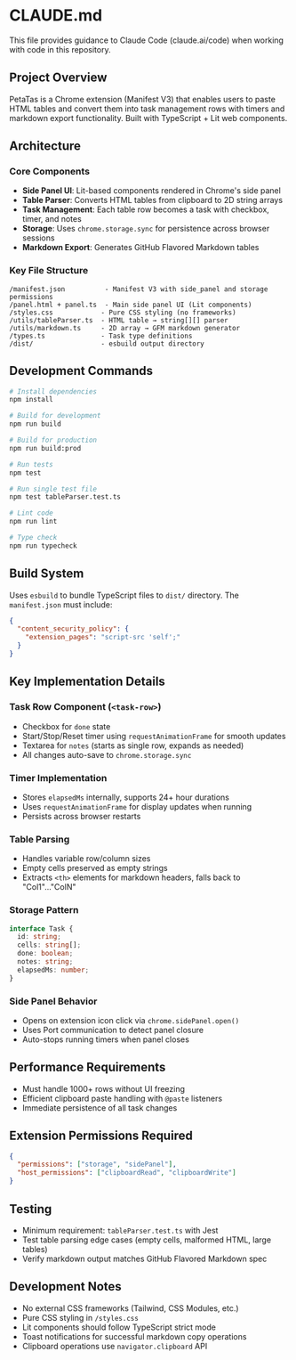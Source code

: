 # CLAUDE.md

This file provides guidance to Claude Code (claude.ai/code) when working with code in this repository.

## Project Overview

PetaTas is a Chrome extension (Manifest V3) that enables users to paste HTML tables and convert them into task management rows with timers and markdown export functionality. Built with TypeScript + Lit web components.

## Architecture

### Core Components
- **Side Panel UI**: Lit-based components rendered in Chrome's side panel
- **Table Parser**: Converts HTML tables from clipboard to 2D string arrays
- **Task Management**: Each table row becomes a task with checkbox, timer, and notes
- **Storage**: Uses `chrome.storage.sync` for persistence across browser sessions
- **Markdown Export**: Generates GitHub Flavored Markdown tables

### Key File Structure
```
/manifest.json          - Manifest V3 with side_panel and storage permissions
/panel.html + panel.ts  - Main side panel UI (Lit components)
/styles.css            - Pure CSS styling (no frameworks)
/utils/tableParser.ts  - HTML table → string[][] parser
/utils/markdown.ts     - 2D array → GFM markdown generator
/types.ts              - Task type definitions
/dist/                 - esbuild output directory
```

## Development Commands

```bash
# Install dependencies
npm install

# Build for development
npm run build

# Build for production
npm run build:prod

# Run tests
npm test

# Run single test file
npm test tableParser.test.ts

# Lint code
npm run lint

# Type check
npm run typecheck
```

## Build System

Uses `esbuild` to bundle TypeScript files to `dist/` directory. The `manifest.json` must include:
```json
{
  "content_security_policy": {
    "extension_pages": "script-src 'self';"
  }
}
```

## Key Implementation Details

### Task Row Component (`<task-row>`)
- Checkbox for `done` state
- Start/Stop/Reset timer using `requestAnimationFrame` for smooth updates
- Textarea for `notes` (starts as single row, expands as needed)
- All changes auto-save to `chrome.storage.sync`

### Timer Implementation
- Stores `elapsedMs` internally, supports 24+ hour durations
- Uses `requestAnimationFrame` for display updates when running
- Persists across browser restarts

### Table Parsing
- Handles variable row/column sizes
- Empty cells preserved as empty strings
- Extracts `<th>` elements for markdown headers, falls back to "Col1"..."ColN"

### Storage Pattern
```typescript
interface Task {
  id: string;
  cells: string[];
  done: boolean;
  notes: string;
  elapsedMs: number;
}
```

### Side Panel Behavior
- Opens on extension icon click via `chrome.sidePanel.open()`
- Uses Port communication to detect panel closure
- Auto-stops running timers when panel closes

## Performance Requirements
- Must handle 1000+ rows without UI freezing
- Efficient clipboard paste handling with `@paste` listeners
- Immediate persistence of all task changes

## Extension Permissions Required
```json
{
  "permissions": ["storage", "sidePanel"],
  "host_permissions": ["clipboardRead", "clipboardWrite"]
}
```

## Testing
- Minimum requirement: `tableParser.test.ts` with Jest
- Test table parsing edge cases (empty cells, malformed HTML, large tables)
- Verify markdown output matches GitHub Flavored Markdown spec

## Development Notes
- No external CSS frameworks (Tailwind, CSS Modules, etc.)
- Pure CSS styling in `/styles.css`
- Lit components should follow TypeScript strict mode
- Toast notifications for successful markdown copy operations
- Clipboard operations use `navigator.clipboard` API